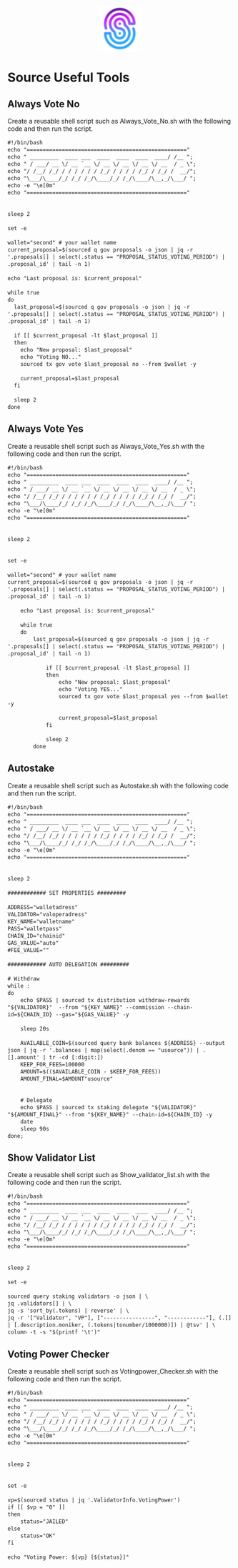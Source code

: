 <p align="center">
  <img height="100" height="auto" src="https://raw.githubusercontent.com/Nodeist/Kurulumlar/main/logos/source.png">
</p>

# Source Useful Tools
## Always Vote No
Create a reusable shell script such as Always_Vote_No.sh with the following code and then run the script.
```
#!/bin/bash
echo "=================================================="
echo " _________  ____ ___  ____  ____  ____  ____/ /__ ";
echo " / ___/ __ \/ __ `__ \/ __ \/ __ \/ __ \/ __  / _ \";
echo "/ /__/ /_/ / / / / / / /_/ / / / / /_/ / /_/ /  __/";
echo "\___/\____/_/ /_/ /_/\____/_/ /_/\____/\__,_/\___/ ";
echo -e "\e[0m"
echo "=================================================="


sleep 2

set -e

wallet="second" # your wallet name
current_proposal=$(sourced q gov proposals -o json | jq -r '.proposals[] | select(.status == "PROPOSAL_STATUS_VOTING_PERIOD") | .proposal_id' | tail -n 1)

echo "Last proposal is: $current_proposal"

while true
do
  last_proposal=$(sourced q gov proposals -o json | jq -r '.proposals[] | select(.status == "PROPOSAL_STATUS_VOTING_PERIOD") | .proposal_id' | tail -n 1)

  if [[ $current_proposal -lt $last_proposal ]]
  then
    echo "New proposal: $last_proposal"
    echo "Voting NO..."
    sourced tx gov vote $last_proposal no --from $wallet -y

    current_proposal=$last_proposal
  fi

  sleep 2
done
```

## Always Vote Yes
Create a reusable shell script such as Always_Vote_Yes.sh with the following code and then run the script.
```
#!/bin/bash
echo "=================================================="
echo " _________  ____ ___  ____  ____  ____  ____/ /__ ";
echo " / ___/ __ \/ __ `__ \/ __ \/ __ \/ __ \/ __  / _ \";
echo "/ /__/ /_/ / / / / / / /_/ / / / / /_/ / /_/ /  __/";
echo "\___/\____/_/ /_/ /_/\____/_/ /_/\____/\__,_/\___/ ";
echo -e "\e[0m"
echo "=================================================="


sleep 2


set -e

wallet="second" # your wallet name
current_proposal=$(sourced q gov proposals -o json | jq -r '.proposals[] | select(.status == "PROPOSAL_STATUS_VOTING_PERIOD") | .proposal_id' | tail -n 1)

	echo "Last proposal is: $current_proposal"

	while true
	do
		last_proposal=$(sourced q gov proposals -o json | jq -r '.proposals[] | select(.status == "PROPOSAL_STATUS_VOTING_PERIOD") | .proposal_id' | tail -n 1)

			if [[ $current_proposal -lt $last_proposal ]]
			then
				echo "New proposal: $last_proposal"
				echo "Voting YES..."
				sourced tx gov vote $last_proposal yes --from $wallet -y

				current_proposal=$last_proposal
			fi

			sleep 2
		done
```

## Autostake
Create a reusable shell script such as Autostake.sh with the following code and then run the script.
```
#!/bin/bash
echo "=================================================="
echo " _________  ____ ___  ____  ____  ____  ____/ /__ ";
echo " / ___/ __ \/ __ `__ \/ __ \/ __ \/ __ \/ __  / _ \";
echo "/ /__/ /_/ / / / / / / /_/ / / / / /_/ / /_/ /  __/";
echo "\___/\____/_/ /_/ /_/\____/_/ /_/\____/\__,_/\___/ ";
echo -e "\e[0m"
echo "=================================================="


sleep 2

############ SET PROPERTIES #########

ADDRESS="walletadress"
VALIDATOR="valoperadress"
KEY_NAME="walletname"
PASS="walletpass"
CHAIN_ID="chainid"
GAS_VALUE="auto"
#FEE_VALUE=""

############ AUTO DELEGATION #########

# Withdraw
while :
do
	echo $PASS | sourced tx distribution withdraw-rewards "${VALIDATOR}"  --from "${KEY_NAME}" --commission --chain-id=${CHAIN_ID} --gas="${GAS_VALUE}" -y

	sleep 20s

	AVAILABLE_COIN=$(sourced query bank balances ${ADDRESS} --output json | jq -r '.balances | map(select(.denom == "usource")) | .[].amount' | tr -cd [:digit:])
	KEEP_FOR_FEES=100000
	AMOUNT=$(($AVAILABLE_COIN - $KEEP_FOR_FEES))
	AMOUNT_FINAL=$AMOUNT"usource"


	# Delegate
	echo $PASS | sourced tx staking delegate "${VALIDATOR}" "${AMOUNT_FINAL}" --from "${KEY_NAME}" --chain-id=${CHAIN_ID} -y
	date
	sleep 90s
done;
```

## Show Validator List
Create a reusable shell script such as Show_validator_list.sh with the following code and then run the script.
```
#!/bin/bash
echo "=================================================="
echo " _________  ____ ___  ____  ____  ____  ____/ /__ ";
echo " / ___/ __ \/ __ `__ \/ __ \/ __ \/ __ \/ __  / _ \";
echo "/ /__/ /_/ / / / / / / /_/ / / / / /_/ / /_/ /  __/";
echo "\___/\____/_/ /_/ /_/\____/_/ /_/\____/\__,_/\___/ ";
echo -e "\e[0m"
echo "=================================================="


sleep 2

set -e

sourced query staking validators -o json | \
jq .validators[] | \
jq -s 'sort_by(.tokens) | reverse' | \
jq -r '["Validator", "VP"], ["----------------", "------------"], (.[] | [.description.moniker, (.tokens|tonumber/1000000)]) | @tsv' | \
column -t -s "$(printf '\t')"
```


## Voting Power Checker
Create a reusable shell script such as Votingpower_Checker.sh with the following code and then run the script.
```
#!/bin/bash
echo "=================================================="
echo " _________  ____ ___  ____  ____  ____  ____/ /__ ";
echo " / ___/ __ \/ __ `__ \/ __ \/ __ \/ __ \/ __  / _ \";
echo "/ /__/ /_/ / / / / / / /_/ / / / / /_/ / /_/ /  __/";
echo "\___/\____/_/ /_/ /_/\____/_/ /_/\____/\__,_/\___/ ";
echo -e "\e[0m"
echo "=================================================="


sleep 2


set -e

vp=$(sourced status | jq '.ValidatorInfo.VotingPower')
if [[ $vp = "0" ]]
then
	status="JAILED"
else
	status="OK"
fi

echo "Voting Power: ${vp} [${status}]"
```
